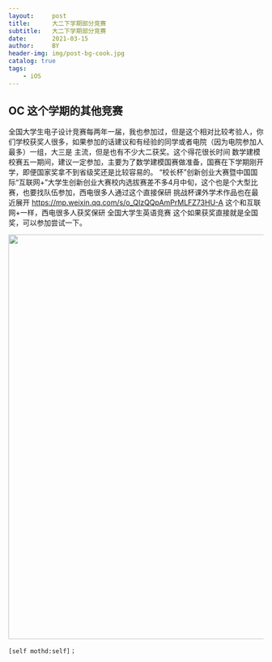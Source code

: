 ```yaml
---
layout:     post
title:      大二下学期部分竞赛
subtitle:   大二下学期部分竞赛
date:       2021-03-15
author:     BY
header-img: img/post-bg-cook.jpg
catalog: true
tags:
    - iOS
---
```




## OC 这个学期的其他竞赛
全国大学生电子设计竞赛每两年一届，我也参加过，但是这个相对比较考验人，你们学校获奖人很多，如果参加的话建议和有经验的同学或者电院（因为电院参加人最多）一组，大三是
主流，但是也有不少大二获奖。这个得花很长时间
数学建模校赛五一期间，建议一定参加，主要为了数学建模国赛做准备，国赛在下学期刚开学，即便国家奖拿不到省级奖还是比较容易的。
“校长杯”创新创业大赛暨中国国际“互联网+”大学生创新创业大赛校内选拔赛差不多4月中旬，这个也是个大型比赛，也要找队伍参加，西电很多人通过这个直接保研
挑战杯课外学术作品也在最近展开 https://mp.weixin.qq.com/s/o_QIzQQpAmPrMLFZ73HU-A  这个和互联网+一样，西电很多人获奖保研
全国大学生英语竞赛  这个如果获奖直接就是全国奖，可以参加尝试一下。

<img src = "https://ww3.sinaimg.cn/large/006tKfTcgy1fbul3381n8j30pu0eyq4w.jpg" width = "800">


		
	[self mothd:self]；
 

